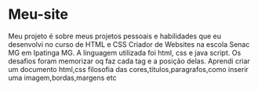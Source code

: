 # Meu-site
Meu projeto é sobre meus projetos pessoais e habilidades
que eu desenvolvi no curso de HTML e CSS Criador de Websites na escola Senac MG em Ipatinga MG.
A linguagem utilizada foi html, css e java script.
Os desafios foram memorizar oq faz cada tag e a posição delas.
Aprendi criar um documento html,css filosofia das cores,titulos,paragrafos,como inserir uma imagem,bordas,margens etc
